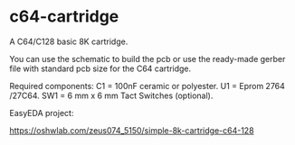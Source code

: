 # c64-cartridge
A C64/C128 basic 8K cartridge.


You can use the schematic to build the pcb or use the ready-made gerber file with standard pcb size for the C64 cartridge.

Required components:
C1 = 100nF ceramic or polyester.
U1 = Eprom 2764 /27C64.
SW1 = 6 mm x 6 mm Tact Switches (optional).

EasyEDA project:

https://oshwlab.com/zeus074_5150/simple-8k-cartridge-c64-128
